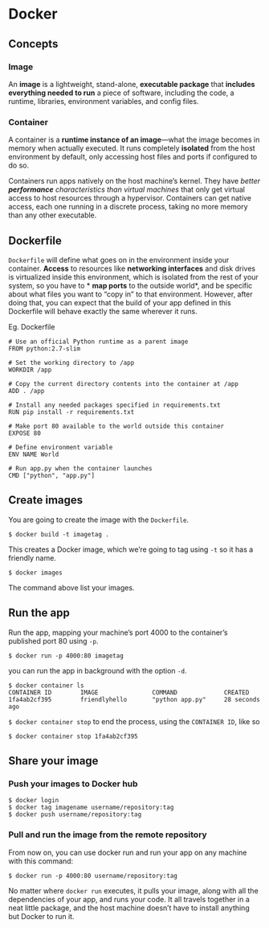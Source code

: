 # Docker

## Concepts

### Image
An **image** is a lightweight, stand-alone, **executable package** that **includes everything needed to run** a piece of software, including the code, a runtime, libraries, environment variables, and config files.

### Container
A container is a **runtime instance of an image**—what the image becomes in memory when actually executed. It runs completely **isolated** from the host environment by default, only accessing host files and ports if configured to do so.

Containers run apps natively on the host machine’s kernel. They have *better **performance** characteristics than virtual machines* that only get virtual access to host resources through a hypervisor. Containers can get native access, each one running in a discrete process, taking no more memory than any other executable.
## Dockerfile

`Dockerfile` will define what goes on in the environment inside your container. **Access** to resources like **networking interfaces** and disk drives is virtualized inside this environment, which is isolated from the rest of your system, so you have to * **map ports** to the outside world*, and be specific about what files you want to “copy in” to that environment. However, after doing that, you can expect that the build of your app defined in this Dockerfile will behave exactly the same wherever it runs.

Eg. Dockerfile
```
# Use an official Python runtime as a parent image
FROM python:2.7-slim

# Set the working directory to /app
WORKDIR /app

# Copy the current directory contents into the container at /app
ADD . /app

# Install any needed packages specified in requirements.txt
RUN pip install -r requirements.txt

# Make port 80 available to the world outside this container
EXPOSE 80

# Define environment variable
ENV NAME World

# Run app.py when the container launches
CMD ["python", "app.py"]
```

## Create images
You are going to create the image with the `Dockerfile`.

```
$ docker build -t imagetag .
```
This creates a Docker image, which we’re going to tag using `-t` so it has a friendly name.
```
$ docker images
```
The command above list your images.


## Run the app

Run the app, mapping your machine’s port 4000 to the container’s published port 80 using `-p`.

```
$ docker run -p 4000:80 imagetag
```

you can run the app in background with the option `-d`.

```
$ docker container ls
CONTAINER ID        IMAGE               COMMAND             CREATED
1fa4ab2cf395        friendlyhello       "python app.py"     28 seconds ago
```

`$ docker container stop` to end the process, using the `CONTAINER ID`, like so
```
$ docker container stop 1fa4ab2cf395
```

## Share your image
### Push your images to Docker hub
```
$ docker login
$ docker tag imagename username/repository:tag
$ docker push username/repository:tag
```
### Pull and run the image from the remote repository
From now on, you can use docker run and run your app on any machine with this command:
```
$ docker run -p 4000:80 username/repository:tag
```
No matter where `docker run` executes, it pulls your image, along with all the dependencies of your app, and runs your code. It all travels together in a neat little package, and the host machine doesn’t have to install anything but Docker to run it.
